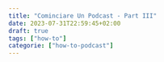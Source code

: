 ```yaml
---
title: "Cominciare Un Podcast - Part III"
date: 2023-07-31T22:59:45+02:00
draft: true
tags: ["how-to"]
categorie: ["how-to-podcast"]
---
```


